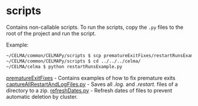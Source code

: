 # scripts

Contains non-callable scripts.
To run the scripts, copy the `.py` files to the root of the project and
run the script.

Example:

```bash
~/CELMA/common/CELMAPy/scripts $ scp prematureExitFixes/restartRunsExample.py ../../../celma/
~/CELMA/common/CELMAPy/scripts $ cd ../../../celma/
~/CELMA/celma $ python restartRunsExample.py
```

[prematureExitFixes](prematureExitFixes) - Contains examples of how to fix premature exits
[captureAllRestartAndLogFiles.py](captureAllRestartAndLogFiles.py) - Saves all *.log.* and *.restart.* files of a directory to a zip.
[refreshDates.py](refreshDates.py) - Refresh dates of files to prevent automatic deletion  by cluster.
